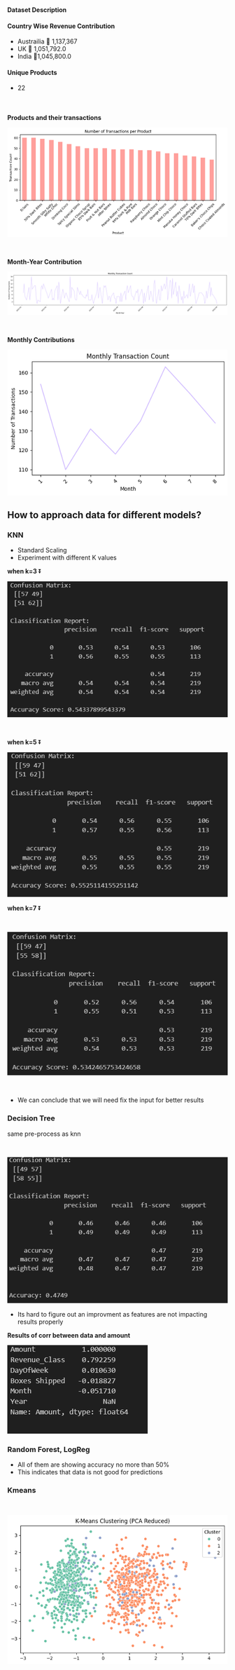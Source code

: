 ### 


#### Dataset Description

#### Country Wise Revenue Contribution

- Austrailia 🥇 1,137,367
- UK 🥈 1,051,792.0
- India 🥉1,045,800.0

#### Unique Products 

- 22

####
</br>

**Products and their transactions**

![alt text](image.png)

</br>

**Month-Year Contribution**

![alt text](image-1.png)

</br>

**Monthly Contributions**

![alt text](image-3.png)

## How to approach data for different models?

### KNN
- Standard Scaling
- Experiment with different K values

**when k=3** ⏬

![alt text](image-5.png)

<br/>

**when k=5** ⏬

![alt text](image-6.png)
</br>

**when k=7** ⏬

<br/>

![alt text](image-4.png)

<br/>

- We can conclude that we will need fix the input for better results


### Decision Tree

same pre-process as knn

</br>

![alt text](image-7.png)

- Its hard to figure out an improvment as features are not impacting results properly

**Results of corr between data and amount**

![alt text](image-8.png)

### Random Forest, LogReg

- All of them are showing accuracy no more than 50%
- This indicates that data is not good for predictions

### Kmeans

</br>

![alt text](image-9.png)

</br>

